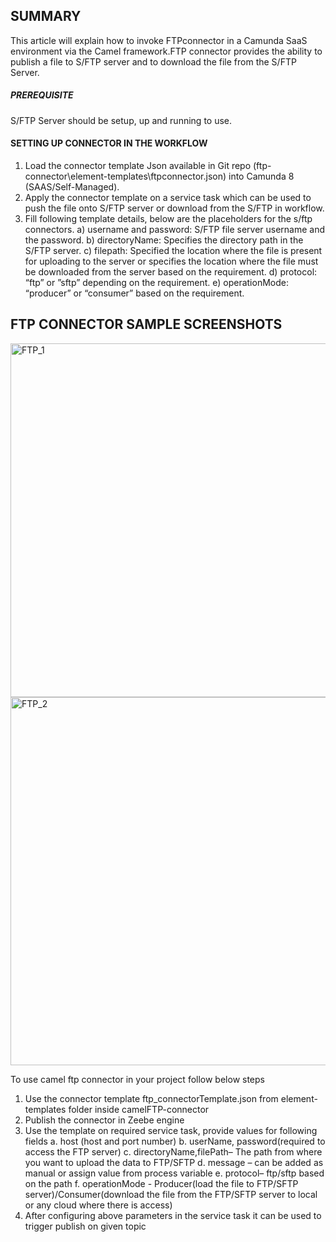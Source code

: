 ## SUMMARY
This article will explain how to invoke FTPconnector in a Camunda SaaS environment via the Camel framework.FTP connector provides the ability to publish a file to S/FTP server and to download the file from the S/FTP Server.

##### **PREREQUISITE**
S/FTP Server should be setup, up and running to use.

#### **SETTING UP CONNECTOR IN THE WORKFLOW**
1) Load the connector template Json available in Git repo
   (ftp-connector\element-templates\ftpconnector.json) into Camunda 8 (SAAS/Self-Managed).
3) Apply the connector template on a service task which can be used to push the file onto S/FTP server or
download from the S/FTP in workflow.
4) Fill following template details, below are the placeholders for the s/ftp connectors.
   a) username and password: S/FTP file server username and the password.
   b)  directoryName: Specifies the directory path in the S/FTP server.
   c)  filepath: Specified the location where the file is present for uploading to the server or specifies
        the location where the file must be downloaded from the server based on the requirement.
   d)   protocol: “ftp” or ”sftp” depending on the requirement.
   e)  operationMode: “producer” or “consumer” based on the requirement.

##  FTP CONNECTOR  SAMPLE SCREENSHOTS  

<img width="566" alt="FTP_1" src="https://github.com/CognizantOpenSource/Cognizant-Camunda-Connectors/assets/123737340/dcd97489-75ea-49cc-823e-23904d57b1f6">

<img width="589" alt="FTP_2" src="https://github.com/CognizantOpenSource/Cognizant-Camunda-Connectors/assets/123737340/d606461b-2568-4086-a577-74bbe277d1e5">


To use camel ftp connector in your project follow below steps

1.	Use the connector template ftp_connectorTemplate.json from element-templates folder inside camelFTP-connector
2.	Publish the connector in Zeebe engine
3.	Use the template on required service task, provide values for following fields
	a.	host (host and port number)
	b.	userName, password(required to access the FTP server)
	c.	directoryName,filePath– The path from where you want to upload the data to FTP/SFTP
	d.	message – can be added as manual or assign value from process variable 
	e.	protocol– ftp/sftp based on the path
	f. 	operationMode - Producer(load the file to FTP/SFTP server)/Consumer(download the file from the FTP/SFTP server to local or any cloud where there is access)
4.	After configuring above parameters in the service task it can be used to trigger publish on given topic
